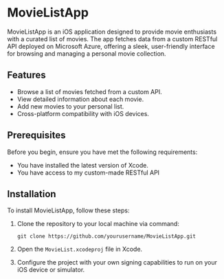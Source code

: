 # MovieListApp

MovieListApp is an iOS application designed to provide movie enthusiasts with a curated list of movies. The app fetches data from a custom RESTful API deployed on Microsoft Azure, offering a sleek, user-friendly interface for browsing and managing a personal movie collection.

## Features

- Browse a list of movies fetched from a custom API.
- View detailed information about each movie.
- Add new movies to your personal list.
- Cross-platform compatibility with iOS devices.

## Prerequisites

Before you begin, ensure you have met the following requirements:

- You have installed the latest version of Xcode.
- You have access to my custom-made RESTful API

## Installation

To install MovieListApp, follow these steps:

1. Clone the repository to your local machine via command:
  
   ```git clone https://github.com/yourusername/MovieListApp.git```

2. Open the `MovieList.xcodeproj` file in Xcode.
3. Configure the project with your own signing capabilities to run on your iOS device or simulator.
